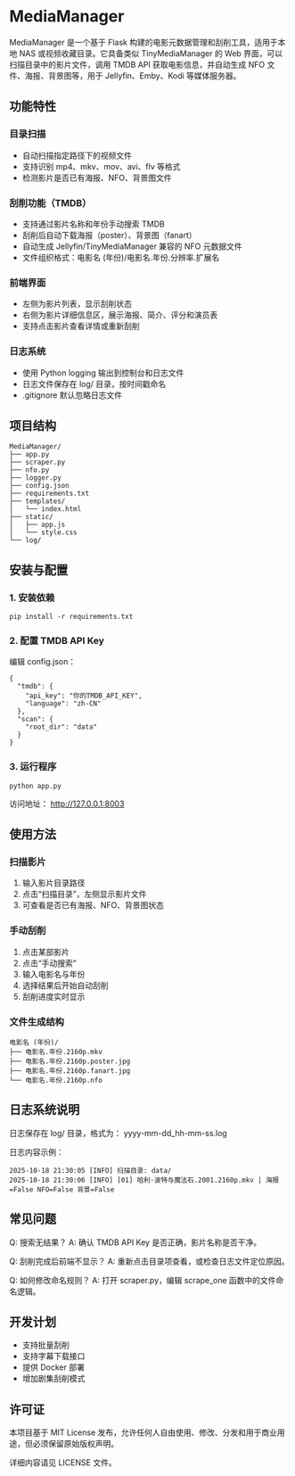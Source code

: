 # MediaManager

MediaManager 是一个基于 Flask 构建的电影元数据管理和刮削工具，适用于本地 NAS 或视频收藏目录。它具备类似 TinyMediaManager 的 Web 界面，可以扫描目录中的影片文件，调用 TMDB API 获取电影信息，并自动生成 NFO 文件、海报、背景图等，用于 Jellyfin、Emby、Kodi 等媒体服务器。

## 功能特性

### 目录扫描
- 自动扫描指定路径下的视频文件
- 支持识别 mp4、mkv、mov、avi、flv 等格式
- 检测影片是否已有海报、NFO、背景图文件

### 刮削功能（TMDB）
- 支持通过影片名称和年份手动搜索 TMDB
- 刮削后自动下载海报（poster）、背景图（fanart）
- 自动生成 Jellyfin/TinyMediaManager 兼容的 NFO 元数据文件
- 文件组织格式：电影名 (年份)/电影名.年份.分辨率.扩展名

### 前端界面
- 左侧为影片列表，显示刮削状态
- 右侧为影片详细信息区，展示海报、简介、评分和演员表
- 支持点击影片查看详情或重新刮削

### 日志系统
- 使用 Python logging 输出到控制台和日志文件
- 日志文件保存在 log/ 目录，按时间戳命名
- .gitignore 默认忽略日志文件

## 项目结构
```
MediaManager/
├── app.py
├── scraper.py
├── nfo.py
├── logger.py
├── config.json
├── requirements.txt
├── templates/
│   └── index.html
├── static/
│   ├── app.js
│   └── style.css
└── log/
```

## 安装与配置

### 1. 安装依赖
```
pip install -r requirements.txt
```

### 2. 配置 TMDB API Key
编辑 config.json：
```
{
  "tmdb": {
    "api_key": "你的TMDB_API_KEY",
    "language": "zh-CN"
  },
  "scan": {
    "root_dir": "data"
  }
}
```

### 3. 运行程序
```
python app.py
```

访问地址：
http://127.0.0.1:8003

## 使用方法

### 扫描影片
1. 输入影片目录路径
2. 点击“扫描目录”，左侧显示影片文件
3. 可查看是否已有海报、NFO、背景图状态

### 手动刮削
1. 点击某部影片
2. 点击“手动搜索”
3. 输入电影名与年份
4. 选择结果后开始自动刮削
5. 刮削进度实时显示

### 文件生成结构
```
电影名 (年份)/
├── 电影名.年份.2160p.mkv
├── 电影名.年份.2160p.poster.jpg
├── 电影名.年份.2160p.fanart.jpg
└── 电影名.年份.2160p.nfo
```

## 日志系统说明

日志保存在 log/ 目录，格式为：
yyyy-mm-dd_hh-mm-ss.log

日志内容示例：
```
2025-10-18 21:30:05 [INFO] 扫描目录: data/
2025-10-18 21:30:06 [INFO] [01] 哈利·波特与魔法石.2001.2160p.mkv | 海报=False NFO=False 背景=False
```
## 常见问题

Q: 搜索无结果？
A: 确认 TMDB API Key 是否正确，影片名称是否干净。

Q: 刮削完成后前端不显示？
A: 重新点击目录项查看，或检查日志文件定位原因。

Q: 如何修改命名规则？
A: 打开 scraper.py，编辑 scrape_one 函数中的文件命名逻辑。

## 开发计划
- 支持批量刮削
- 支持字幕下载接口
- 提供 Docker 部署
- 增加剧集刮削模式

## 许可证

本项目基于 MIT License 发布，允许任何人自由使用、修改、分发和用于商业用途，但必须保留原始版权声明。

详细内容请见 LICENSE 文件。
